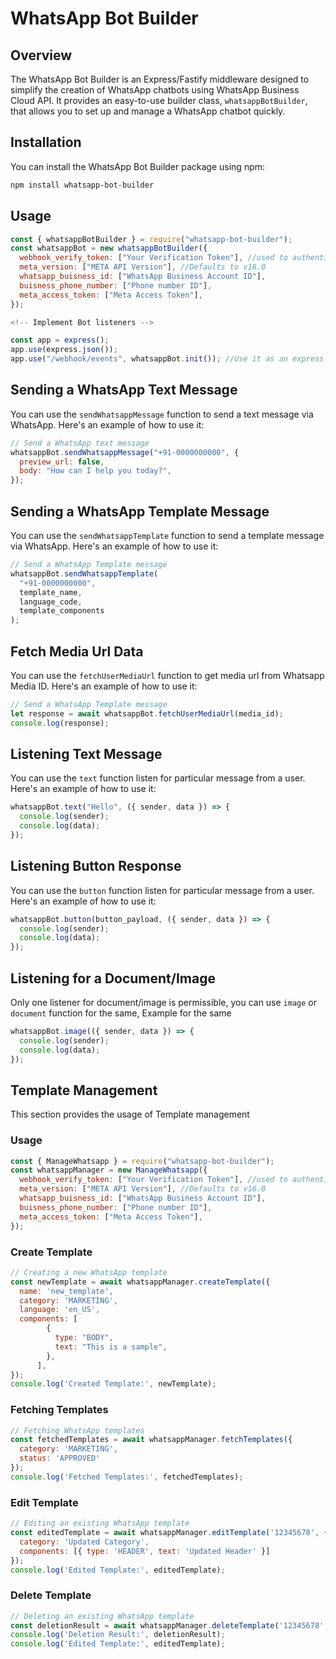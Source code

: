 # WhatsApp Bot Builder

## Overview
The WhatsApp Bot Builder is an Express/Fastify middleware designed to simplify the creation of WhatsApp chatbots using WhatsApp Business Cloud API. It provides an easy-to-use builder class, `whatsappBotBuilder`, that allows you to set up and manage a WhatsApp chatbot quickly.

## Installation
You can install the WhatsApp Bot Builder package using npm:
```bash
npm install whatsapp-bot-builder
```

## Usage
```javascript
const { whatsappBotBuilder } = require("whatsapp-bot-builder");
const whatsappBot = new whatsappBotBuilder({
  webhook_verify_token: ["Your Verification Token"], //used to authenticate whatsapp webhook
  meta_version: ["META API Version"], //Defaults to v16.0
  whatsapp_buisness_id: ["WhatsApp Business Account ID"],
  buisness_phone_number: ["Phone number ID"],
  meta_access_token: ["Meta Access Token"],
});

<!-- Implement Bot listeners -->

const app = express();
app.use(express.json());
app.use("/webhook/events", whatsappBot.init()); //Use it as an express Middleware, it will handle Whatsapp Webhook Events

```

## Sending a WhatsApp Text Message
You can use the `sendWhatsappMessage` function to send a text message via WhatsApp. Here's an example of how to use it:
```javascript
// Send a WhatsApp text message
whatsappBot.sendWhatsappMessage("+91-0000000000", {
  preview_url: false,
  body: "How can I help you today?",
});
```

## Sending a WhatsApp Template Message
You can use the `sendWhatsappTemplate` function to send a template message via WhatsApp. Here's an example of how to use it:
```javascript
// Send a WhatsApp Template message
whatsappBot.sendWhatsappTemplate(
  "+91-0000000000",
  template_name,
  language_code,
  template_components
);
```

## Fetch Media Url Data
You can use the `fetchUserMediaUrl` function to get media url from Whatsapp Media ID. Here's an example of how to use it:
```javascript
// Send a WhatsApp Template message
let response = await whatsappBot.fetchUserMediaUrl(media_id);
console.log(response);
```

## Listening Text Message
You can use the `text` function listen for particular message from a user. Here's an example of how to use it:
```javascript
whatsappBot.text("Hello", ({ sender, data }) => {
  console.log(sender);
  console.log(data);
});
```

## Listening Button Response
You can use the `button` function listen for particular message from a user. Here's an example of how to use it:
```javascript
whatsappBot.button(button_payload, ({ sender, data }) => {
  console.log(sender);
  console.log(data);
});
```

## Listening for a Document/Image
Only one listener for document/image is permissible, you can use `image` or `document` function for the same,
Example for the same
```javascript
whatsappBot.image(({ sender, data }) => {
  console.log(sender);
  console.log(data);
});
```
## Template Management
This section provides the usage of Template management
### Usage
```javascript
const { ManageWhatsapp } = require("whatsapp-bot-builder");
const whatsappManager = new ManageWhatsapp({
  webhook_verify_token: ["Your Verification Token"], //used to authenticate whatsapp webhook
  meta_version: ["META API Version"], //Defaults to v16.0
  whatsapp_buisness_id: ["WhatsApp Business Account ID"],
  buisness_phone_number: ["Phone number ID"],
  meta_access_token: ["Meta Access Token"],
});
```
### Create Template
```javascript
// Creating a new WhatsApp template
const newTemplate = await whatsappManager.createTemplate({
  name: 'new_template',
  category: 'MARKETING',
  language: 'en_US',
  components: [
        {
          type: "BODY",
          text: "This is a sample",
        },
      ],
});
console.log('Created Template:', newTemplate);
```
### Fetching Templates
```javascript
// Fetching WhatsApp templates
const fetchedTemplates = await whatsappManager.fetchTemplates({
  category: 'MARKETING',
  status: 'APPROVED'
});
console.log('Fetched Templates:', fetchedTemplates);
```
### Edit Template
```javascript
// Editing an existing WhatsApp template
const editedTemplate = await whatsappManager.editTemplate('12345678', {
  category: 'Updated Category',
  components: [{ type: 'HEADER', text: 'Updated Header' }]
});
console.log('Edited Template:', editedTemplate);
```
### Delete Template
```javascript
// Deleting an existing WhatsApp template
const deletionResult = await whatsappManager.deleteTemplate('12345678', 'Template Name');
console.log('Deletion Result:', deletionResult);
console.log('Edited Template:', editedTemplate);
```